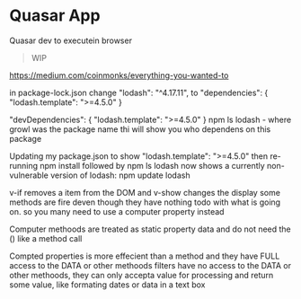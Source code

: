 # Quasar App
Quasar dev  to executein browser
> WIP

https://medium.com/coinmonks/everything-you-wanted-to

in  package-lock.json
change
"lodash": "^4.17.11",
to
"dependencies": {
  "lodash.template": ">=4.5.0"
}

"devDependencies": {
  "lodash.template": ">=4.5.0"
}
npm ls lodash  - where growl was the package name thi will show you who dependens on this package

Updating my package.json to show "lodash.template": ">=4.5.0"
then re-running npm install followed by npm ls lodash now shows a currently non-vulnerable version of lodash:
npm update lodash

v-if removes a item from the DOM and v-show changes the display
some methods are fire deven though they have nothing todo with what is going on.
so you many need to use a computer property instead

Computer methoods are treated as static property data and do not need the () like a method call

Compted properties is more effecient than a method and they have FULL access to the DATA or other methoods
filters have no access to the DATA or other methoods, they can only accepta value for processing
and return some value, like formating dates or data in a text box
